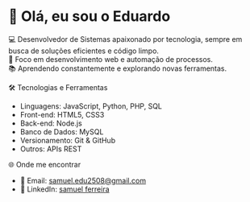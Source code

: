 # 👋 Olá, eu sou o Eduardo

💻 Desenvolvedor de Sistemas apaixonado por tecnologia, sempre em busca de soluções eficientes e código limpo.  
🚀 Foco em desenvolvimento web e automação de processos.  
📚 Aprendendo constantemente e explorando novas ferramentas.


 🛠️ Tecnologias e Ferramentas
- Linguagens: JavaScript, Python, PHP, SQL
- Front-end: HTML5, CSS3
- Back-end: Node.js
- Banco de Dados: MySQL
- Versionamento: Git & GitHub
- Outros: APIs REST


 🌐 Onde me encontrar
- 📧 Email: samuel.edu2508@gmail.com
- 💼 LinkedIn: [samuel ferreira](https://www.linkedin.com/in/SEU_LINK/)

